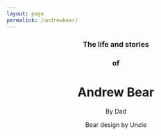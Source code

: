 ```yaml
---
layout: page
permalink: /andrewbear/
---
```


<h3 style="text-align: center;" markdown="1">The life and stories</h3>
<h3 style="text-align: center;" markdown="1">of</h3>
<h1 style="text-align: center;" markdown="1">Andrew Bear</h1>


<p style="text-align: center;" markdown="1">By Dad</p>
<p style="text-align: center;" markdown="1">Bear design by Uncle</p>
